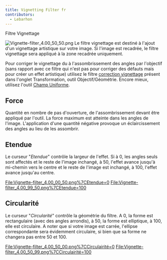 ```yaml
---
title: Vignetting Filter fr
contributors:
  - Lebarhon
---
```


<div class="pagetitle">

Filtre Vignettage

</div>

![](Vignette-filter_4.00_50_50.png "Vignette-filter_4.00_50_50.png") Le
filtre vignettage est destiné à l'ajout d'un vignettage artistique sur
votre image. Si l'image est recadrée, le filtre vignettage sera appliqué
à la zone recadrée uniquement.

Pour corriger le vignettage du à l'assombrissement des angles par
l'objectif (sans rapport avec ce filtre qui n'est pas pour corriger des
défauts mais pour créer un effet artistique) utilisez le filtre
[correction
vignettage](Lens/Geometry/fr#Correction_vignettage.md) présent
dans l'onglet Transformation, outil Objectif/Géométrie. Encore mieux,
utilisez l'outil [Champ Uniforme](Flat_Field/fr.md).

## Force

Quantité en nombre de pas d'ouverture, de l'assombrissement devant être
appliqué par l'outil. La force maximum est atteinte dans les angles de
l'image. L'application d'une quantité négative provoque un
éclaircissement des angles au lieu de les assombrir.

## Etendue

Le curseur "*Etendue*" contrôle la largeur de l'effet. Si à 0, les
angles seuls sont affectés et le reste de l'image inchangé, à 50,
l'effet avance jusqu'à mi-chemin vers le centre et le reste de l'image
est inchangé, à 100, l'effet avance jusqu'au centre.

<File:Vignette-filter_4.00_00_50.png%7CEtendue=0>
<File:Vignette-filter_4.00_99_50.png%7CEtendue=100>

## Circularité

Le curseur "*Circularité*" contrôle la géométrie du filtre. A 0, la
forme est rectangulaire (avec des angles arrondis), à 50, la forme est
elliptique, à 100, elle est circulaire. A noter que si votre image est
carrée, l'ellipse correspondante sera évidemment circulaire, si bien que
sa forme ne changera pas entre 50 et 100.

<File:Vignette-filter_4.00_50_00.png%7CCirculairité=0>
<File:Vignette-filter_4.00_50_99.png%7CCirculairité=100>
